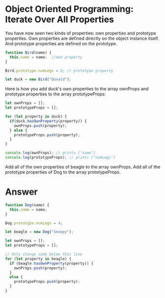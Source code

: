 # Object Oriented Programming: Iterate Over All Properties

You have now seen two kinds of properties: own properties and prototype properties. Own properties are defined directly on the object instance itself. And prototype properties are defined on the prototype.

```JavaScript
function Bird(name) {
  this.name = name;  //own property
}

Bird.prototype.numLegs = 2; // prototype property

let duck = new Bird("Donald");
```

Here is how you add duck's own properties to the array ownProps and prototype properties to the array prototypeProps:

```JavaScript
let ownProps = [];
let prototypeProps = [];

for (let property in duck) {
  if(duck.hasOwnProperty(property)) {
    ownProps.push(property);
  } else {
    prototypeProps.push(property);
  }
}

console.log(ownProps); // prints ["name"]
console.log(prototypeProps); // prints ["numLegs"]
```

Add all of the own properties of beagle to the array ownProps. Add all of the prototype properties of Dog to the array prototypeProps.


# Answer

```JavaScript
function Dog(name) {
  this.name = name;
}

Dog.prototype.numLegs = 4;

let beagle = new Dog("Snoopy");

let ownProps = [];
let prototypeProps = [];

// Only change code below this line
for (let property in beagle) {
  if (beagle.hasOwnProperty(property)) {
    ownProps.push(property);
  }
  else {
    prototypeProps.push(property);
  }
}
```